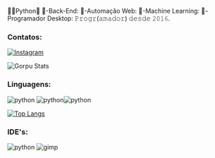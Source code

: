 👨‍💻Python🐍
🤖-Back-End:
🤖-Automação Web:
🤖-Machine Learning:
🤖-Programador Desktop:
𝙿𝚛𝚘𝚐𝚛(𝚊𝚖𝚊𝚍𝚘𝚛) 𝚍𝚎𝚜𝚍𝚎 𝟸𝟶𝟷𝟼.
### Contatos:
[![Instagram](https://img.shields.io/badge/Instagram-E4405F?style=for-the-badge&logo=instagram&logoColor=white)](https://www.instagram.com/liedsonrocha_/)

![Gorpu Stats](https://github-readme-stats.vercel.app/api?username=gorpu&show_icons=true&theme=highcontrast)
### Linguagens:
<div style="display: in_line_block">
  <img aling="cente" alt="python" src="https://img.shields.io/badge/Python-3776AB?style=for-the-badge&logo=python&logoColor=white">
  <img aling="cente" alt="python" src="https://img.shields.io/badge/HTML-239120?style=for-the-badge&logo=html5&logoColor=white"><img aling="cente" alt="python" src="https://img.shields.io/badge/CSS-239120?&style=for-the-badge&logo=css3&logoColor=white"/>
</div>

[![Top Langs](https://github-readme-stats.vercel.app/api/top-langs/?username=gorpu&langs_count=8)](https://github.com/anuraghazra/github-readme-stats)

### IDE's:
<div style="display: in_line_block">
    <img aling="cente" alt="python" src="https://img.shields.io/badge/Visual_Studio-5C2D91?style=for-the-badge&logo=visual%20studio&logoColor=white"/>
  <img aling="cente" alt="gimp" src="https://img.shields.io/badge/gimp-5C5543?style=for-the-badge&logo=gimp&logoColor=white"/>
</div>

